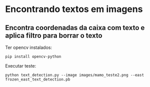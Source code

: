 # Encontrando textos em imagens

## Encontra coordenadas da caixa com texto e aplica filtro para borrar o texto

Ter opencv instalados:
```
pip install opencv-python

```

Executar teste:
```
python text_detection.py --image images/mamo_teste2.png --east frozen_east_text_detection.pb
```
